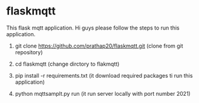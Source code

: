 # flaskmqtt
This flask mqtt application.
Hi guys please follow the steps to run this application.

1. git clone https://github.com/prathap20/flaskmqtt.git
(clone from git repository)

2. cd flaskmqtt
(change dirctory to flakmqtt)

3. pip install -r requirements.txt 
(it download required packages ti run this application)

4. python mqttsamplt.py run
(it run server locally with port number 2021)


